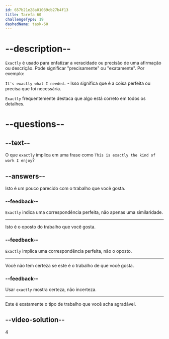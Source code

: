 ```yaml
---
id: 657b21e28a01039cb27b4f13
title: Tarefa 60
challengeType: 19
dashedName: task-60
---
```


# --description--

`Exactly` é usado para enfatizar a veracidade ou precisão de uma afirmação ou descrição. Pode significar "precisamente" ou "exatamente". Por exemplo:

`It's exactly what I needed.` - Isso significa que é a coisa perfeita ou precisa que foi necessária.

`Exactly` frequentemente destaca que algo está correto em todos os detalhes.

# --questions--

## --text--

O que `exactly` implica em uma frase como `This is exactly the kind of work I enjoy`?

## --answers--

Isto é um pouco parecido com o trabalho que você gosta.

### --feedback--

`Exactly` indica uma correspondência perfeita, não apenas uma similaridade.

---

Isto é o oposto do trabalho que você gosta.

### --feedback--

`Exactly` implica uma correspondência perfeita, não o oposto.

---

Você não tem certeza se este é o trabalho de que você gosta.

### --feedback--

Usar `exactly` mostra certeza, não incerteza.

---

Este é exatamente o tipo de trabalho que você acha agradável.

## --video-solution--

4
